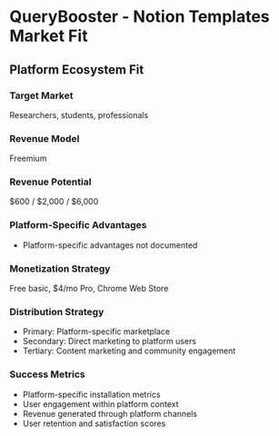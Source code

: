 # QueryBooster - Notion Templates Market Fit

## Platform Ecosystem Fit

### Target Market
Researchers, students, professionals

### Revenue Model
Freemium

### Revenue Potential
$600 / $2,000 / $6,000

### Platform-Specific Advantages
- Platform-specific advantages not documented

### Monetization Strategy
Free basic, $4/mo Pro, Chrome Web Store

### Distribution Strategy
- Primary: Platform-specific marketplace
- Secondary: Direct marketing to platform users
- Tertiary: Content marketing and community engagement

### Success Metrics
- Platform-specific installation metrics
- User engagement within platform context
- Revenue generated through platform channels
- User retention and satisfaction scores
